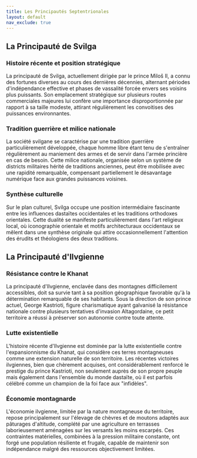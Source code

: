```yaml
---
title: Les Principautés Septentrionales
layout: default
nav_exclude: true 
---
```


## La Principauté de Svilga

### Histoire récente et position stratégique

La principauté de Svilga, actuellement dirigée par le prince Miloš II, a connu des fortunes diverses au cours des dernières décennies, alternant périodes d'indépendance effective et phases de vassalité forcée envers ses voisins plus puissants. Son emplacement stratégique sur plusieurs routes commerciales majeures lui confère une importance disproportionnée par rapport à sa taille modeste, attirant régulièrement les convoitises des puissances environnantes.

### Tradition guerrière et milice nationale

La société svilgane se caractérise par une tradition guerrière particulièrement développée, chaque homme libre étant tenu de s'entraîner régulièrement au maniement des armes et de servir dans l'armée princière en cas de besoin. Cette milice nationale, organisée selon un système de districts militaires hérité de traditions anciennes, peut être mobilisée avec une rapidité remarquable, compensant partiellement le désavantage numérique face aux grandes puissances voisines.

### Synthèse culturelle

Sur le plan culturel, Svilga occupe une position intermédiaire fascinante entre les influences dastaïtes occidentales et les traditions orthodoxes orientales. Cette dualité se manifeste particulièrement dans l'art religieux local, où iconographie orientale et motifs architecturaux occidentaux se mêlent dans une synthèse originale qui attire occasionnellement l'attention des érudits et théologiens des deux traditions.

## La Principauté d'Ilvgienne

### Résistance contre le Khanat

La principauté d'Ilvgienne, enclavée dans des montagnes difficilement accessibles, doit sa survie tant à sa position géographique favorable qu'à la détermination remarquable de ses habitants. Sous la direction de son prince actuel, George Kastrioti, figure charismatique ayant galvanisé la résistance nationale contre plusieurs tentatives d'invasion Altagordaine, ce petit territoire a réussi à préserver son autonomie contre toute attente.

### Lutte existentielle

L'histoire récente d'Ilvgienne est dominée par la lutte existentielle contre l'expansionnisme du Khanat, qui considère ces terres montagneuses comme une extension naturelle de son territoire. Les récentes victoires ilvgiennes, bien que chèrement acquises, ont considérablement renforcé le prestige du prince Kastrioti, non seulement auprès de son propre peuple mais également dans l'ensemble du monde dastaïte, où il est parfois célébré comme un champion de la foi face aux "infidèles".

### Économie montagnarde

L'économie ilvgienne, limitée par la nature montagneuse du territoire, repose principalement sur l'élevage de chèvres et de moutons adaptés aux pâturages d'altitude, complété par une agriculture en terrasses laborieusement aménagées sur les versants les moins escarpés. Ces contraintes matérielles, combinées à la pression militaire constante, ont forgé une population résiliente et frugale, capable de maintenir son indépendance malgré des ressources objectivement limitées.